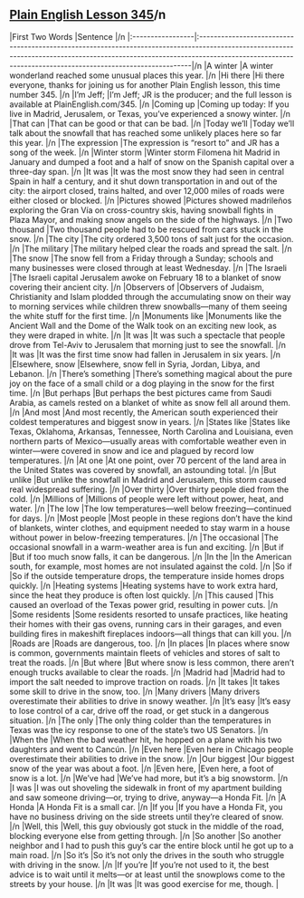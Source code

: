 ## [Plain English Lesson 345](https://PlainEnglish.com/345/)/n
|First Two Words   |Sentence                                                                                                                                                                                                                                 |/n
|:-----------------|:----------------------------------------------------------------------------------------------------------------------------------------------------------------------------------------------------------------------------------------|/n
|A winter          |A winter wonderland reached some unusual places this year.                                                                                                                                                                               |/n
|Hi there          |Hi there everyone, thanks for joining us for another Plain English lesson, this time number 345.                                                                                                                                         |/n
|I’m Jeff;         |I’m Jeff; JR is the producer; and the full lesson is available at PlainEnglish.com/345.                                                                                                                                                  |/n
|Coming up         |Coming up today: If you live in Madrid, Jerusalem, or Texas, you’ve experienced a snowy winter.                                                                                                                                          |/n
|That can          |That can be good or that can be bad.                                                                                                                                                                                                     |/n
|Today we’ll       |Today we’ll talk about the snowfall that has reached some unlikely places here so far this year.                                                                                                                                         |/n
|The expression    |The expression is “resort to” and JR has a song of the week.                                                                                                                                                                             |/n
|Winter storm      |Winter storm Filomena hit Madrid in January and dumped a foot and a half of snow on the Spanish capital over a three-day span.                                                                                                           |/n
|It was            |It was the most snow they had seen in central Spain in half a century, and it shut down transportation in and out of the city: the airport closed, trains halted, and over 12,000 miles of roads were either closed or blocked.          |/n
|Pictures showed   |Pictures showed madrileños exploring the Gran Vía on cross-country skis, having snowball fights in Plaza Mayor, and making snow angels on the side of the highways.                                                                      |/n
|Two thousand      |Two thousand people had to be rescued from cars stuck in the snow.                                                                                                                                                                       |/n
|The city          |The city ordered 3,500 tons of salt just for the occasion.                                                                                                                                                                               |/n
|The military      |The military helped clear the roads and spread the salt.                                                                                                                                                                                 |/n
|The snow          |The snow fell from a Friday through a Sunday; schools and many businesses were closed through at least Wednesday.                                                                                                                        |/n
|The Israeli       |The Israeli capital Jerusalem awoke on February 18 to a blanket of snow covering their ancient city.                                                                                                                                     |/n
|Observers of      |Observers of Judaism, Christianity and Islam plodded through the accumulating snow on their way to morning services while children threw snowballs—many of them seeing the white stuff for the first time.                               |/n
|Monuments like    |Monuments like the Ancient Wall and the Dome of the Walk took on an exciting new look, as they were draped in white.                                                                                                                     |/n
|It was            |It was such a spectacle that people drove from Tel-Aviv to Jerusalem that morning just to see the snowfall.                                                                                                                              |/n
|It was            |It was the first time snow had fallen in Jerusalem in six years.                                                                                                                                                                         |/n
|Elsewhere, snow   |Elsewhere, snow fell in Syria, Jordan, Libya, and Lebanon.                                                                                                                                                                               |/n
|There’s something |There’s something magical about the pure joy on the face of a small child or a dog playing in the snow for the first time.                                                                                                               |/n
|But perhaps       |But perhaps the best pictures came from Saudi Arabia, as camels rested on a blanket of white as snow fell all around them.                                                                                                               |/n
|And most          |And most recently, the American south experienced their coldest temperatures and biggest snow in years.                                                                                                                                  |/n
|States like       |States like Texas, Oklahoma, Arkansas, Tennessee, North Carolina and Louisiana, even northern parts of Mexico—usually areas with comfortable weather even in winter—were covered in snow and ice and plagued by record low temperatures. |/n
|At one            |At one point, over 70 percent of the land area in the United States was covered by snowfall, an astounding total.                                                                                                                        |/n
|But unlike        |But unlike the snowfall in Madrid and Jerusalem, this storm caused real widespread suffering.                                                                                                                                            |/n
|Over thirty       |Over thirty people died from the cold.                                                                                                                                                                                                   |/n
|Millions of       |Millions of people were left without power, heat, and water.                                                                                                                                                                             |/n
|The low           |The low temperatures—well below freezing—continued for days.                                                                                                                                                                             |/n
|Most people       |Most people in these regions don’t have the kind of blankets, winter clothes, and equipment needed to stay warm in a house without power in below-freezing temperatures.                                                                 |/n
|The occasional    |The occasional snowfall in a warm-weather area is fun and exciting.                                                                                                                                                                      |/n
|But if            |But if too much snow falls, it can be dangerous.                                                                                                                                                                                         |/n
|In the            |In the American south, for example, most homes are not insulated against the cold.                                                                                                                                                       |/n
|So if             |So if the outside temperature drops, the temperature inside homes drops quickly.                                                                                                                                                         |/n
|Heating systems   |Heating systems have to work extra hard, since the heat they produce is often lost quickly.                                                                                                                                              |/n
|This caused       |This caused an overload of the Texas power grid, resulting in power cuts.                                                                                                                                                                |/n
|Some residents    |Some residents resorted to unsafe practices, like heating their homes with their gas ovens, running cars in their garages, and even building fires in makeshift fireplaces indoors—all things that can kill you.                         |/n
|Roads are         |Roads are dangerous, too.                                                                                                                                                                                                                |/n
|In places         |In places where snow is common, governments maintain fleets of vehicles and stores of salt to treat the roads.                                                                                                                           |/n
|But where         |But where snow is less common, there aren’t enough trucks available to clear the roads.                                                                                                                                                  |/n
|Madrid had        |Madrid had to import the salt needed to improve traction on roads.                                                                                                                                                                       |/n
|It takes          |It takes some skill to drive in the snow, too.                                                                                                                                                                                           |/n
|Many drivers      |Many drivers overestimate their abilities to drive in snowy weather.                                                                                                                                                                     |/n
|It’s easy         |It’s easy to lose control of a car, drive off the road, or get stuck in a dangerous situation.                                                                                                                                           |/n
|The only          |The only thing colder than the temperatures in Texas was the icy response to one of the state’s two US Senators.                                                                                                                         |/n
|When the          |When the bad weather hit, he hopped on a plane with his two daughters and went to Cancún.                                                                                                                                                |/n
|Even here         |Even here in Chicago people overestimate their abilities to drive in the snow.                                                                                                                                                           |/n
|Our biggest       |Our biggest snow of the year was about a foot.                                                                                                                                                                                           |/n
|Even here,        |Even here, a foot of snow is a lot.                                                                                                                                                                                                      |/n
|We’ve had         |We’ve had more, but it’s a big snowstorm.                                                                                                                                                                                                |/n
|I was             |I was out shoveling the sidewalk in front of my apartment building and saw someone driving—or, trying to drive, anyway—a Honda Fit.                                                                                                      |/n
|A Honda           |A Honda Fit is a small car.                                                                                                                                                                                                              |/n
|If you            |If you have a Honda Fit, you have no business driving on the side streets until they’re cleared of snow.                                                                                                                                 |/n
|Well, this        |Well, this guy obviously got stuck in the middle of the road, blocking everyone else from getting through.                                                                                                                               |/n
|So another        |So another neighbor and I had to push this guy’s car the entire block until he got up to a main road.                                                                                                                                    |/n
|So it’s           |So it’s not only the drives in the south who struggle with driving in the snow.                                                                                                                                                          |/n
|If you’re         |If you’re not used to it, the best advice is to wait until it melts—or at least until the snowplows come to the streets by your house.                                                                                                   |/n
|It was            |It was good exercise for me, though.                                                                                                                                                                                                     |
